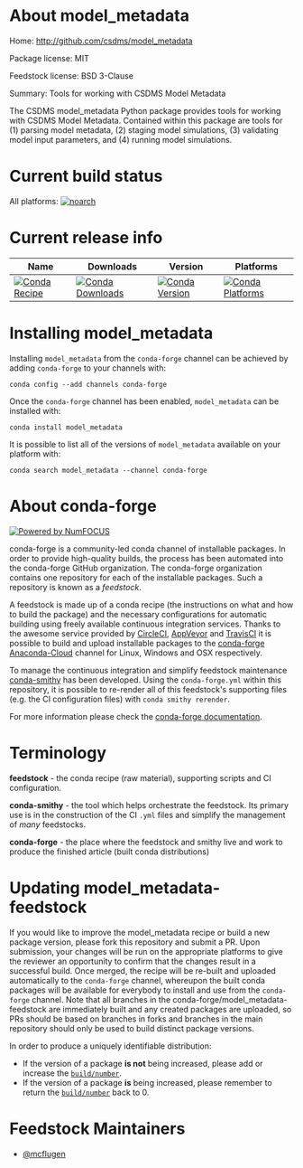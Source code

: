 <!--
# -*- mode: jinja -*-
-->

About model_metadata
====================

Home: http://github.com/csdms/model_metadata

Package license: MIT

Feedstock license: BSD 3-Clause

Summary: Tools for working with CSDMS Model Metadata

The CSDMS model_metadata Python package provides tools for working
with CSDMS Model Metadata. Contained within this package are tools for
(1) parsing model metadata, (2) staging model simulations, (3)
validating model input parameters, and (4) running model simulations.


Current build status
====================

All platforms:
[![noarch](https://img.shields.io/circleci/project/github/conda-forge/model_metadata-feedstock/master.svg?label=noarch)](https://circleci.com/gh/conda-forge/model_metadata-feedstock)

Current release info
====================

| Name | Downloads | Version | Platforms |
| --- | --- | --- | --- |
| [![Conda Recipe](https://img.shields.io/badge/recipe-model_metadata-green.svg)](https://anaconda.org/conda-forge/model_metadata) | [![Conda Downloads](https://img.shields.io/conda/dn/conda-forge/model_metadata.svg)](https://anaconda.org/conda-forge/model_metadata) | [![Conda Version](https://img.shields.io/conda/vn/conda-forge/model_metadata.svg)](https://anaconda.org/conda-forge/model_metadata) | [![Conda Platforms](https://img.shields.io/conda/pn/conda-forge/model_metadata.svg)](https://anaconda.org/conda-forge/model_metadata) |

Installing model_metadata
=========================

Installing `model_metadata` from the `conda-forge` channel can be achieved by adding `conda-forge` to your channels with:

```
conda config --add channels conda-forge
```

Once the `conda-forge` channel has been enabled, `model_metadata` can be installed with:

```
conda install model_metadata
```

It is possible to list all of the versions of `model_metadata` available on your platform with:

```
conda search model_metadata --channel conda-forge
```


About conda-forge
=================

[![Powered by NumFOCUS](https://img.shields.io/badge/powered%20by-NumFOCUS-orange.svg?style=flat&colorA=E1523D&colorB=007D8A)](http://numfocus.org)

conda-forge is a community-led conda channel of installable packages.
In order to provide high-quality builds, the process has been automated into the
conda-forge GitHub organization. The conda-forge organization contains one repository
for each of the installable packages. Such a repository is known as a *feedstock*.

A feedstock is made up of a conda recipe (the instructions on what and how to build
the package) and the necessary configurations for automatic building using freely
available continuous integration services. Thanks to the awesome service provided by
[CircleCI](https://circleci.com/), [AppVeyor](https://www.appveyor.com/)
and [TravisCI](https://travis-ci.org/) it is possible to build and upload installable
packages to the [conda-forge](https://anaconda.org/conda-forge)
[Anaconda-Cloud](https://anaconda.org/) channel for Linux, Windows and OSX respectively.

To manage the continuous integration and simplify feedstock maintenance
[conda-smithy](https://github.com/conda-forge/conda-smithy) has been developed.
Using the ``conda-forge.yml`` within this repository, it is possible to re-render all of
this feedstock's supporting files (e.g. the CI configuration files) with ``conda smithy rerender``.

For more information please check the [conda-forge documentation](https://conda-forge.org/docs/).

Terminology
===========

**feedstock** - the conda recipe (raw material), supporting scripts and CI configuration.

**conda-smithy** - the tool which helps orchestrate the feedstock.
                   Its primary use is in the construction of the CI ``.yml`` files
                   and simplify the management of *many* feedstocks.

**conda-forge** - the place where the feedstock and smithy live and work to
                  produce the finished article (built conda distributions)


Updating model_metadata-feedstock
=================================

If you would like to improve the model_metadata recipe or build a new
package version, please fork this repository and submit a PR. Upon submission,
your changes will be run on the appropriate platforms to give the reviewer an
opportunity to confirm that the changes result in a successful build. Once
merged, the recipe will be re-built and uploaded automatically to the
`conda-forge` channel, whereupon the built conda packages will be available for
everybody to install and use from the `conda-forge` channel.
Note that all branches in the conda-forge/model_metadata-feedstock are
immediately built and any created packages are uploaded, so PRs should be based
on branches in forks and branches in the main repository should only be used to
build distinct package versions.

In order to produce a uniquely identifiable distribution:
 * If the version of a package **is not** being increased, please add or increase
   the [``build/number``](https://conda.io/docs/user-guide/tasks/build-packages/define-metadata.html#build-number-and-string).
 * If the version of a package **is** being increased, please remember to return
   the [``build/number``](https://conda.io/docs/user-guide/tasks/build-packages/define-metadata.html#build-number-and-string)
   back to 0.

Feedstock Maintainers
=====================

* [@mcflugen](https://github.com/mcflugen/)


